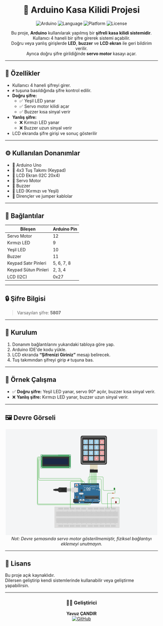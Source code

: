 <h1 align="center">🔐 Arduino Kasa Kilidi Projesi</h1>

<p align="center">
  <img src="https://img.shields.io/badge/Arduino-Uno-blue?logo=arduino" alt="Arduino">
  <img src="https://img.shields.io/badge/Language-C++-brightgreen" alt="Language">
  <img src="https://img.shields.io/badge/Platform-Arduino%20IDE-orange" alt="Platform">
  <img src="https://img.shields.io/badge/License-Open%20Source-success" alt="License">
</p>

<p align="center">
  Bu proje, <b>Arduino</b> kullanılarak yapılmış bir <b>şifreli kasa kilidi sistemidir</b>.<br>
  Kullanıcı 4 haneli bir şifre girerek sistemi açabilir. <br>
  Doğru veya yanlış girişlerde <b>LED</b>, <b>buzzer</b> ve <b>LCD ekran</b> ile geri bildirim verilir. <br>
  Ayrıca doğru şifre girildiğinde <b>servo motor</b> kasayı açar. 
</p>

---

## 🧠 Özellikler
- Kullanıcı 4 haneli şifreyi girer.  
- `#` tuşuna basıldığında şifre kontrol edilir.  
- **Doğru şifre:**
  - ✅ Yeşil LED yanar  
  - ✅ Servo motor kilidi açar  
  - ✅ Buzzer kısa sinyal verir  
- **Yanlış şifre:**
  - ❌ Kırmızı LED yanar  
  - ❌ Buzzer uzun sinyal verir  
- LCD ekranda şifre girişi ve sonuç gösterilir  

---

## ⚙️ Kullanılan Donanımlar
- 🔸 Arduino Uno  
- 🔸 4x3 Tuş Takımı (Keypad)  
- 🔸 LCD Ekran (I2C 20x4)  
- 🔸 Servo Motor  
- 🔸 Buzzer  
- 🔸 LED (Kırmızı ve Yeşil)  
- 🔸 Dirençler ve jumper kablolar  

---

## 🔌 Bağlantılar

| Bileşen | Arduino Pin |
|----------|--------------|
| Servo Motor | 12 |
| Kırmızı LED | 9 |
| Yeşil LED | 10 |
| Buzzer | 11 |
| Keypad Satır Pinleri | 5, 6, 7, 8 |
| Keypad Sütun Pinleri | 2, 3, 4 |
| LCD (I2C) | 0x27 |

---

## 🔒 Şifre Bilgisi
> Varsayılan şifre: **5807**

---

## 🧰 Kurulum
1. Donanım bağlantılarını yukarıdaki tabloya göre yap.  
2. Arduino IDE'de kodu yükle.  
3. LCD ekranda **“Şifrenizi Giriniz”** mesajı belirecek.  
4. Tuş takımından şifreyi girip `#` tuşuna bas.  

---

## 🧩 Örnek Çalışma
- ✅ **Doğru şifre:** Yeşil LED yanar, servo 90° açılır, buzzer kısa sinyal verir.  
- ❌ **Yanlış şifre:** Kırmızı LED yanar, buzzer uzun sinyal verir.  

---

## 🖼️ Devre Görseli
<p align="center"> <img src="devre.png" alt="Arduino Kasa Kilidi Devre Şeması" width="500"/> <br> <i>Not: Devre şemasında servo motor gösterilmemiştir, fiziksel bağlantıyı eklemeyi unutmayın.</i> </p>

---

## 📜 Lisans
Bu proje açık kaynaklıdır.  
Dilersen geliştirip kendi sistemlerinde kullanabilir veya geliştirme yapabilirsin.  

---

<h3 align="center">👨‍💻 Geliştirici</h3>
<p align="center">
  <b>Yavuz ÇANDIR</b>  
  <br>
  <a href="https://github.com/YavuzCandirr" target="_blank">
    <img src="https://img.shields.io/badge/GitHub-YavuzCandirr-black?logo=github" alt="GitHub">
  </a>
</p>
